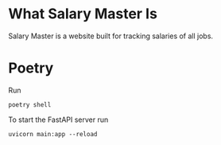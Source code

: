 # What Salary Master Is

Salary Master is a website built for tracking salaries of all jobs.

# Poetry

Run

```
poetry shell
```

To start the FastAPI server run

```
uvicorn main:app --reload
```
